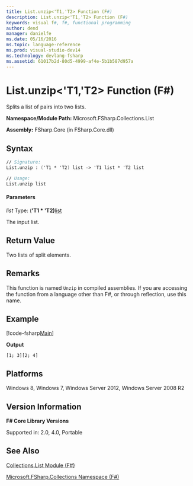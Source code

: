 ```yaml
---
title: List.unzip<'T1,'T2> Function (F#)
description: List.unzip<'T1,'T2> Function (F#)
keywords: visual f#, f#, functional programming
author: dend
manager: danielfe
ms.date: 05/16/2016
ms.topic: language-reference
ms.prod: visual-studio-dev14
ms.technology: devlang-fsharp
ms.assetid: 61017b2d-80d5-4999-af4e-5b1b587d957a 
---
```


# List.unzip<'T1,'T2> Function (F#)

Splits a list of pairs into two lists.

**Namespace/Module Path:** Microsoft.FSharp.Collections.List

**Assembly:** FSharp.Core (in FSharp.Core.dll)


## Syntax

```fsharp
// Signature:
List.unzip : ('T1 * 'T2) list -> 'T1 list * 'T2 list

// Usage:
List.unzip list
```

#### Parameters
*list*
Type: (**'T1 &#42; 'T2)**[list](https://msdn.microsoft.com/library/c627b668-477b-4409-91ed-06d7f1b3e4a7)


The input list.

## Return Value

Two lists of split elements.

## Remarks
This function is named `Unzip` in compiled assemblies. If you are accessing the function from a language other than F#, or through reflection, use this name.

## Example

[!code-fsharp[Main](~/samples/snippets/fsharp/lists/snippet38.fs)]

**Output**

```
[1; 3][2; 4]
```

## Platforms
Windows 8, Windows 7, Windows Server 2012, Windows Server 2008 R2


## Version Information
**F# Core Library Versions**

Supported in: 2.0, 4.0, Portable

## See Also
[Collections.List Module &#40;F&#35;&#41;](Collections.List-Module-%5BFSharp%5D.md)

[Microsoft.FSharp.Collections Namespace &#40;F&#35;&#41;](Microsoft.FSharp.Collections-Namespace-%5BFSharp%5D.md)